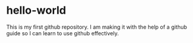 # hello-world
This is my first github repository. I am making it with the help of a github guide so I can learn to use github effectively.
